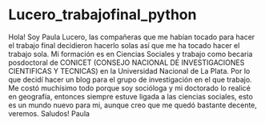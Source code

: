 # Lucero_trabajofinal_python
Hola! Soy Paula Lucero, las compañeras que me habían tocado para hacer el trabajo final decidieron hacerlo solas así que me ha tocado hacer el trabajo sola. 
Mi formación es en Ciencias Sociales y trabajo como becaria posdoctoral de CONICET (CONSEJO NACIONAL DE INVESTIGACIONES CIENTIFICAS Y TECNICAS) en la Universidad Nacional de La Plata.
Por lo que decidí hacer un blog para el grupo de investigación en el que trabajo. Me costó muchísimo todo porque soy socióloga y mi doctorado lo realicé en geografía, entonces siempre estuve ligada a las ciencias sociales, esto es un mundo nuevo para mi, aunque creo que me quedó bastante decente, veremos.
Saludos!
Paula
